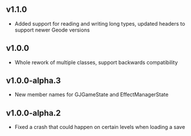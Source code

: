 ## v1.1.0

* Added support for reading and writing long types, updated headers to support newer Geode versions

## v1.0.0

* Whole rework of multiple classes, support backwards compatibility

## v1.0.0-alpha.3

* New member names for GJGameState and EffectManagerState

## v1.0.0-alpha.2

* Fixed a crash that could happen on certain levels when loading a save